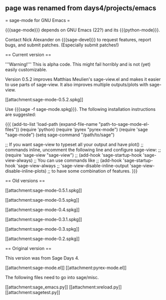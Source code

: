 ## page was renamed from days4/projects/emacs
= sage-mode for GNU Emacs =

{{{sage-mode}}} depends on GNU Emacs (22?) and its {{{python-mode}}}.

Contact Nick Alexander on {{{sage-devel}}} to request features, report bugs, and submit patches.  (Especially submit patches!)

== Current version ==

'''Warning!'''  This is alpha code.  This might fail horribly and is not (yet) easily customizable.

Version 0.5.2 improves Matthias Meulien's sage-view.el and makes it easier to use parts of sage-view.  It also improves multiple outputs/plots with sage-view.

[[attachment:sage-mode-0.5.2.spkg]]

Use {{{sage -f sage-mode.spkg}}}.  The following installation instructions are suggested:

{{{
(add-to-list 'load-path (expand-file-name "path-to-sage-mode-el-files"))
(require 'python)
(require 'pyrex "pyrex-mode")
(require 'sage "sage-mode")
(setq sage-command "/path/to/sage")

;; If you want sage-view to typeset all your output and have plot()
;; commands inline, uncomment the following line and configure sage-view:
;; (require 'sage-view "sage-view")
;; (add-hook 'sage-startup-hook 'sage-view-always)
;; You can use commands like
;; (add-hook 'sage-startup-hook 'sage-view-always
;; 'sage-view-disable-inline-output 'sage-view-disable-inline-plots)
;; to have some combination of features.
}}}

== Old versions ==

[[attachment:sage-mode-0.5.1.spkg]]

[[attachment:sage-mode-0.5.spkg]]

[[attachment:sage-mode-0.4.spkg]]

[[attachment:sage-mode-0.3.1.spkg]]

[[attachment:sage-mode-0.3.spkg]]

[[attachment:sage-mode-0.2.spkg]]

== Original version ==

This version was from Sage Days 4.

[[attachment:sage-mode.el]]
[[attachment:pyrex-mode.el]]

The following files need to go into sage/misc.

[[attachment:sage_emacs.py]]
[[attachment:xreload.py]]
[[attachment:sagetest.py]]
